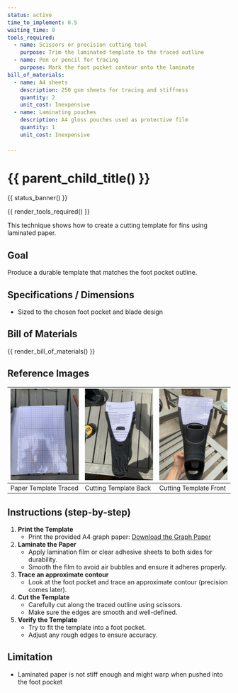 ```yaml
---
status: active
time_to_implement: 0.5
waiting_time: 0
tools_required:
  - name: Scissors or precision cutting tool
    purpose: Trim the laminated template to the traced outline
  - name: Pen or pencil for tracing
    purpose: Mark the foot pocket contour onto the laminate
bill_of_materials:
  - name: A4 sheets
    description: 250 gsm sheets for tracing and stiffness
    quantity: 2
    unit_cost: Inexpensive
  - name: Laminating pouches
    description: A4 gloss pouches used as protective film
    quantity: 1
    unit_cost: Inexpensive

---
```

# {{ parent_child_title() }}
{{ status_banner() }}

{{ render_tools_required() }}

This technique shows how to create a cutting template for fins using laminated paper.

## Goal
Produce a durable template that matches the foot pocket outline.

## Specifications / Dimensions
- Sized to the chosen foot pocket and blade design

## Bill of Materials

{{ render_bill_of_materials() }}

## Reference Images

| ![Paper Template](sf_paper_template.jpeg) | ![Cutting Template 1](sf_cutting_template_01.jpeg) | ![Cutting Template 2](sf_cutting_template_02.jpeg) |
|-------------------------------------------|----------------------------------------------------|----------------------------------------------------
| Paper Template Traced                     | Cutting Template Back                              | Cutting Template Front                                 

## Instructions (step-by-step)
1. **Print the Template**
     - Print the provided A4 graph paper: [Download the Graph Paper](./graph_paper.pdf)
2. **Laminate the Paper**
     - Apply lamination film or clear adhesive sheets to both sides for durability.
     - Smooth the film to avoid air bubbles and ensure it adheres properly.
3. **Trace an approximate contour**
     - Look at the foot pocket and trace an approximate contour (precision comes later).
4. **Cut the Template**
     - Carefully cut along the traced outline using scissors.
     - Make sure the edges are smooth and well-defined.
5. **Verify the Template**
     - Try to fit the template into a foot pocket.
     - Adjust any rough edges to ensure accuracy.

## Limitation
- Laminated paper is not stiff enough and might warp when pushed into the foot pocket

